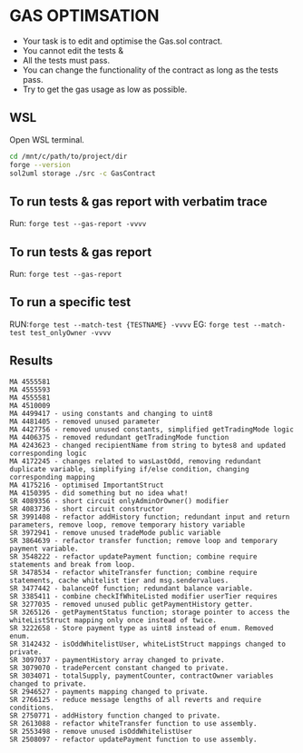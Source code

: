 # GAS OPTIMSATION 

- Your task is to edit and optimise the Gas.sol contract. 
- You cannot edit the tests & 
- All the tests must pass.
- You can change the functionality of the contract as long as the tests pass. 
- Try to get the gas usage as low as possible. 

## WSL

Open WSL terminal.

```bash
cd /mnt/c/path/to/project/dir
forge --version
sol2uml storage ./src -c GasContract
```

## To run tests & gas report with verbatim trace 
Run: `forge test --gas-report -vvvv`

## To run tests & gas report
Run: `forge test --gas-report`

## To run a specific test
RUN:`forge test --match-test {TESTNAME} -vvvv`
EG: `forge test --match-test test_onlyOwner -vvvv`

## Results

````
MA 4555581
MA 4555593
MA 4555581
MA 4510009
MA 4499417 - using constants and changing to uint8
MA 4481405 - removed unused parameter
MA 4427756 - removed unused constants, simplified getTradingMode logic 
MA 4406375 - removed redundant getTradingMode function
MA 4243623 - changed recipientName from string to bytes8 and updated corresponding logic
MA 4172245 - changes related to wasLastOdd, removing redundant duplicate variable, simplifying if/else condition, changing corresponding mapping
MA 4175216 - optimised ImportantStruct
MA 4150395 - did something but no idea what!
SR 4089356 - short circuit onlyAdminOrOwner() modifier
SR 4083736 - short circuit constructor
SR 3991408 - refactor addHistory function; redundant input and return parameters, remove loop, remove temporary history variable
SR 3972941 - remove unused tradeMode public variable
SR 3864639 - refactor transfer function; remove loop and temporary payment variable.
SR 3548222 - refactor updatePayment function; combine require statements and break from loop.
SR 3478534 - refactor whiteTransfer function; combine require statements, cache whitelist tier and msg.sendervalues.
SR 3477442 - balanceOf function; redundant balance variable.
SR 3385411 - combine checkIfWhiteListed modifier userTier requires
SR 3277035 - removed unused public getPaymentHistory getter.
SR 3265126 - getPaymentStatus function; storage pointer to access the whiteListStruct mapping only once instead of twice.
SR 3222658 - Store payment type as uint8 instead of enum. Removed enum.
SR 3142432 - isOddWhitelistUser, whiteListStruct mappings changed to private.
SR 3097037 - paymentHistory array changed to private.
SR 3079070 - tradePercent constant changed to private.
SR 3034071 - totalSupply, paymentCounter, contractOwner variables changed to private.
SR 2946527 - payments mapping changed to private.
SR 2766125 - reduce message lengths of all reverts and require conditions.
SR 2750771 - addHistory function changed to private.
SR 2613088 - refactor whiteTransfer function to use assembly.
SR 2553498 - remove unused isOddWhitelistUser
SR 2508097 - refactor updatePayment function to use assembly.
````